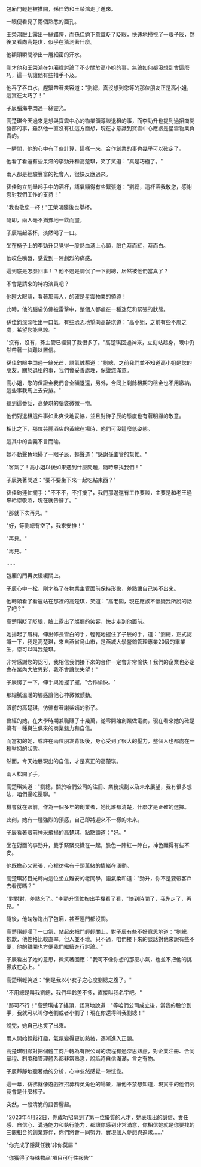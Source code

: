 包廂門輕輕被推開，孫佳鈞和王榮鴻走了進來。

一眼便看見了兩個熟悉的面孔。

王榮鴻臉上露出一絲錯愕，而孫佳鈞下意識眨了眨眼，快速地掃視了一眼子辰，然後又看向高楚琪，似乎在猜測著什麼。

他額頭瞬間滲出一層細密的汗水。

剛才他和王榮鴻在包廂裡討論了不少關於高小姐的事，無論如何都沒想到會這麼巧，這一切讓他有些措手不及。

他吞了吞口水，趕緊帶著笑容道："劉總，真沒想到您等的那位朋友正是高小姐，這實在太巧了！"

子辰腦海中閃過一絲靈光。

高楚琪今天過來是想與寶雲中心的物業領導談退租的事，而李勁升也提到過招商開發部的事，雖然他一直沒有往這方面想，現在才意識到寶雲中心應該是星雲物業負責的。

一瞬間，他的心中有了些計算，這樣一來，合作創業的事也幾乎可以確定了。

他看了看還有些呆滯的李勁升和高楚琪，笑了笑道："真是巧極了。"

兩人都是經驗豐富的社會人，很快反應過來。

孫佳鈞立刻舉起手中的酒杯，語氣顯得有些緊張道："劉總，這杯酒我敬您，感謝您對我們工作的支持！"

"我也敬您一杯！"王榮鴻隨後也舉杯。

隨即，兩人毫不猶豫地一飲而盡。

子辰端起茶杯，淡然喝了一口。

坐在椅子上的李勁升只覺得一股熱血湧上心頭，臉色時而紅，時而白。

他咬住嘴唇，感覺到一陣劇烈的痛感。

這到底是怎麼回事！？他不過是調侃了一下劉總，居然被他們當真了？

不會是請來的特約演員吧？

他瞪大眼睛，看著那兩人，的確是星雲物業的領導！

此時，他的腦袋仿佛被雷擊中，整個人都處在一種迷茫和緊張的狀態。

孫佳鈞深深吐出一口氣，有些忐忑地望向高楚琪道："高小姐，之前有些不周之處，希望您能見諒。"

"沒有，沒有，孫主管已經幫了我很多了。"高楚琪回過神來，立刻站起身，眼中仍然帶著一絲難以置信。

孫佳鈞眼中閃過一絲光芒，語氣誠懇道："劉總，之前我們並不知道高小姐是您的朋友。關於退租的事，我們會妥善處理，保證您滿意。

高小姐，您的保證金我們會全額退還，另外，合同上剩餘租期的租金也不用繳納，這些事我馬上去安排。"

聽到這番話，高楚琪的腦袋微微一懵。

他們對退租這件事如此爽快地妥協，並且對待子辰的態度也有著明顯的敬意。

相比之下，那位芸麗酒店的黃總在場時，他們可沒這麼低姿態。

這其中的含義不言而喻。

她不動聲色地掃了一眼子辰，輕聲道："感謝孫主管的幫忙。"

"客氣了！高小姐以後如果遇到什麼問題，隨時來找我們！"

子辰笑著問道："要不要坐下來一起吃點東西？"

孫佳鈞連忙擺手："不不不，不打擾了，我們那邊還有工作要談，主要是和老王過來給您敬酒，現在就告辭了。"

"那就下次再見。"

"好，等劉總有空了，我來安排！"

"再見。"

"再見。"

……

包廂的門再次緩緩關上。

子辰心中一松，剛才為了在物業主管面前保持形象，差點讓自己笑不出來。

他轉頭看了看還站在那裡的高楚琪，笑道："高老闆，現在應該不懷疑我所說的話了吧？"

高楚琪眨了眨眼，臉上露出了燦爛的笑容，快步走到他面前。

她揚起了眉梢，伸出修長雪白的手，輕輕地握住了子辰的手，道："劉總，正式認識一下，我是高楚琪，來自燕省烏山市，是燕城大學營銷管理專業20級的畢業生，您可以叫我楚琪。

非常感謝您的認可，我相信我們接下來的合作一定會非常愉快！我們的企業也必定會在業內大放異彩，我不會讓您失望！"

子辰愣了一下，伸手與她握了握，"合作愉快。"

那細膩溫暖的觸感讓他心神微微顫動。

眼前的高楚琪，彷彿有著謝紫嫣的影子。

曾經的她，在大學時期兼職賺了十幾萬，從零開始創業做電商，現在看來她的確是擁有一種與生俱來的商業魅力和自信。

而當初的她，或許在兩位朋友背叛後，身心受到了很大的壓力，整個人也都處在一種壓抑的狀態。

然而，今天她展現出的自信，才是真正的高楚琪。

兩人松開了手。

高楚琪笑道："劉總，關於咱們公司的注冊、業務規劃以及未來展望，我有很多想法，咱們邊吃邊聊。"

機會就在眼前，作為一個多年的創業者，她比誰都清楚，什麼才是正確的選擇。

此刻，她有一種強烈的預感，自己即將迎來不一樣的未來。

子辰看著眼前神采飛揚的高楚琪，點點頭道："好。"

坐在對面的李勁升，雙手緊緊交織在一起，臉色一陣紅一陣白，神色顯得有些不安。

他既擔心又緊張，心裡彷彿有千頭萬緒的情緒在湧動。

高楚琪將目光轉向這位坐立難安的老同學，語氣柔和道："勁升，你不是要帶客戶去看房嗎？"

"對對對，差點忘了。"李勁升慌忙掏出手機看了看，"快到時間了，我先走了，再見。"

隨後，他匆匆跑出了包廂，甚至連門都沒關。

高楚琪輕嘆了一口氣，站起來把門輕輕關上，對子辰有些不好意思地道："劉總，抱歉，他性格比較直率，但人並不壞。只不過，咱們接下來的談話對他來說有些不便，他的離開也方便我們繼續進行討論。"

子辰看出了她的意思，微笑著回應："我可不像你想的那麼小氣，也並不把他的挑釁放在心上。"

高楚琪輕笑道："倒是我以小女子之心度劉總之腹了。"

"不用總是叫我劉總，我們年齡差不多，直接叫我名字吧。"

"那可不行！"高楚琪搖了搖頭，認真地說道："等咱們公司成立後，當我的股份到手，我就可以叫你老劉或者小劉了！現在你還得叫我劉總！"

說完，她自己也笑了出來。

兩人開始輕鬆打趣，氣氛變得更加熱絡，逐漸進入正題。

高楚琪明顯對把個體工商戶轉為有限公司的流程有過深思熟慮，對企業注冊、合同章程、制度和管理體系都非常熟悉，說話時自信滿滿，言之有物。

子辰靜靜地聽著她的分析，心中忽然感覺一陣恍惚。

這一幕，彷彿就像遊戲裡招募精英角色的場景，讓他不禁想知道，現實中的他們究竟會是什麼樣子。

突然，一段清脆的語音響起。

"2023年4月22日，你成功招募到了第一位優質的人才，她表現出的誠信、責任感、自信心、溝通能力和執行能力，都讓你感到非常滿意，你相信她就是你要找的三觀相合的創業夥伴，你們將會一同努力，實現個人夢想與追求……"

"你完成了隱藏任務'非你莫屬'"

"你獲得了特殊物品'項目可行性報告'"